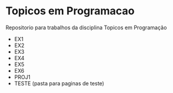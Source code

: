 # Topicos em Programacao

Repositorio para trabalhos da disciplina Topicos em Programação

* EX1
* EX2
* EX3
* EX4
* EX5
* EX6
* PROJ1
* TESTE (pasta para paginas de teste)